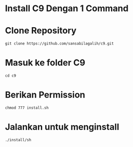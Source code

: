 # Install C9 Dengan 1 Command

# Clone Repository

```git clone https://github.com/sansabilagalih/c9.git```

# Masuk ke folder C9

```cd c9```

# Berikan Permission 

``` chmod 777 install.sh ```

# Jalankan untuk menginstall

```./install/sh```


